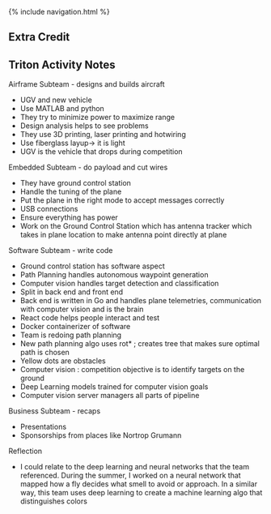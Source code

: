 {% include navigation.html %}

## Extra Credit 


## Triton Activity Notes

Airframe Subteam - designs and builds aircraft
- UGV and new vehicle
- Use MATLAB and python
- They try to minimize power to maximize range
- Design analysis helps to see problems
- They use 3D printing, laser printing and hotwiring
- Use fiberglass layup→ it is light
- UGV is the vehicle that drops during competition

Embedded Subteam - do payload and cut wires
- They have ground control station
- Handle the tuning of the plane
- Put the plane in the right mode to accept messages correctly
- USB connections
- Ensure everything has power
- Work on the Ground Control Station which has antenna tracker which takes in plane location to make antenna point directly at plane

Software Subteam - write code
- Ground control station has software aspect
- Path Planning handles autonomous waypoint generation
- Computer vision handles target detection and classification
- Split in back end and front end
- Back end is written in Go and handles plane telemetries, communication with computer vision and is the brain
- React code helps people interact and test
- Docker containerizer of software
- Team is redoing path planning
- New path planning algo uses rot* ; creates tree that makes sure optimal path is chosen
- Yellow dots are obstacles
- Computer vision : competition objective is to identify targets on the ground
- Deep Learning models trained for computer vision goals
- Computer vision server managers all parts of pipeline


Business Subteam - recaps
- Presentations
- Sponsorships from places like Nortrop Grumann

Reflection
- I could relate to the deep learning and neural networks that the team referenced. During the summer, I worked on a neural network that mapped how a fly decides what smell to avoid or approach. In a similar way, this team uses deep learning to create a machine learning algo that distinguishes colors